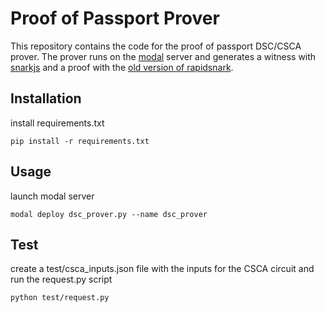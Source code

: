 # Proof of Passport Prover

This repository contains the code for the proof of passport DSC/CSCA prover.
The prover runs on the [modal](https://modal.com/docs/guide) server and generates a witness with [snarkjs](https://github.com/iden3/snarkjs) and a proof with the [old version of rapidsnark](https://github.com/iden3/rapidsnark-old).

## Installation
install requirements.txt
```
pip install -r requirements.txt
```
## Usage

launch modal server

```
modal deploy dsc_prover.py --name dsc_prover
```

## Test

create a test/csca_inputs.json file with the inputs for the CSCA circuit and run the request.py script

```
python test/request.py
```

